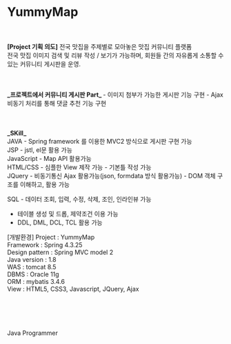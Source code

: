 #       YummyMap   



<br>      
  <br>    
<b>[Project 기획 의도]</b>    
전국 맛집을 주제별로 모아놓은 맛집 커뮤니티 플랫폼   <br> 
전국 맛집 이미지 검색 및 리뷰 작성 / 보기가 가능하며, 회원들 간의 자유롭게 소통할 수 있는 커뮤니티 게시판을 운영.<br>
     <br>
     <br>
     <br>
<b>_프로젝트에서 커뮤니티 게시판 Part_ </b> 
- 이미지 첨부가 가능한 게시판 기능 구현
- Ajax 비동기 처리를 통해 댓글 추천 기능 구현
    <br><br>
   <br><br>
<b>_SKill_ </b> 
    <br>     
JAVA
- Spring framework 를 이용한 MVC2 방식으로 게시판 구현 가능
    <br>
JSP
- jstl, el문 활용 가능
   <br>
JavaScript
- Map API 활용가능
   <br>
HTML/CSS
- 심플한 View 제작 가능
- 기본틀 작성 가능
   <br>
JQuery
- 비동기통신 Ajax 활용가능(json, formdata 방식 활용가능)
- DOM 객체 구조를 이해하고, 활용 가능
   
SQL - 데이터 조회, 입력, 수정, 삭제, 조인, 인라인뷰 가능
- 테이블 생성 및 드롭, 제약조건 이용 가능
- DDL, DML, DCL, TCL 활용 가능
   <br>
   
[개발환경]
Project : YummyMap<br>
Framework : Spring 4.3.25<br>
Design pattern : Spring MVC model 2<br>
Java version : 1.8<br>
WAS : tomcat 8.5<br>
DBMS : Oracle 11g<br>
ORM : mybatis 3.4.6<br>
View : HTML5, CSS3, Javascript, JQuery, Ajax<br>
<br><br><br><br>
        <br> Java Programmer
